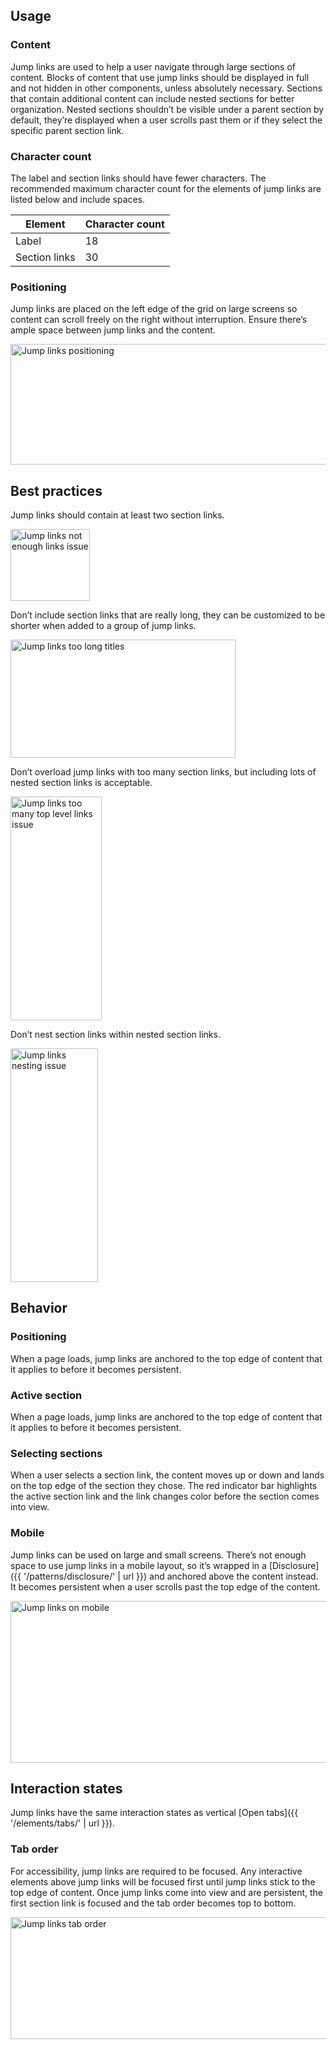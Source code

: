 
## Usage

### Content

Jump links are used to help a user navigate through large sections of content. 
Blocks of content that use jump links should be displayed in full and not 
hidden in other components, unless absolutely necessary. Sections that contain 
additional content can include nested sections for better organization. Nested 
sections shouldn’t be visible under a parent section by default, they’re 
displayed when a user scrolls past them or if they select the specific parent 
section link.

### Character count

The label and section links should have fewer characters. The recommended maximum character count for the elements of jump links are listed below and include spaces.

<rh-table>

| Element       | Character count |
|---------------|-----------------|
| Label         | 18              |
| Section links | 30              |

</rh-table>


### Positioning

Jump links are placed on the left edge of the grid on large screens so content 
can scroll freely on the right without interruption. Ensure there’s ample 
space between jump links and the content.

<uxdot-example>
  <img src="../jump-links-positioning.svg"
        alt="Jump links positioning"
        width="1000"
        height="193">
</uxdot-example>


## Best practices

Jump links should contain at least two section links.

<uxdot-example color-palette="lightest" width-adjustment="129px" danger>
  <img src="../jump-links-best-practices-1.svg"
        alt="Jump links not enough links issue"
        width="127"
        height="115">
</uxdot-example>

Don’t include section links that are really long, they can be customized to be 
shorter when added to a group of jump links.

<uxdot-example color-palette="lightest" width-adjustment="361px" danger>
  <img src="../jump-links-best-practices-2.svg"
        alt="Jump links too long titles"
        width="360"
        height="189">
</uxdot-example>


Don’t overload jump links with too many section links, but including lots 
of nested section links is acceptable.

<uxdot-example color-palette="lightest" width-adjustment="146px" danger>
  <img src="../jump-links-best-practices-3.svg"
        alt="Jump links too many top level links issue"
        width="146"
        height="358">
</uxdot-example>


Don’t nest section links within nested section links.

<uxdot-example color-palette="lightest" width-adjustment="141px" danger>
  <img src="../jump-links-best-practices-4.svg"
        alt="Jump links nesting issue"
        width="140"
        height="374">
</uxdot-example>


## Behavior

### Positioning

When a page loads, jump links are anchored to the top edge of content that it 
applies to before it becomes persistent.


### Active section

When a page loads, jump links are anchored to the top edge of content that it 
applies to before it becomes persistent.


### Selecting sections

When a user selects a section link, the content moves up or down and lands on 
the top edge of the section they chose. The red indicator bar highlights the 
active section link and the link changes color before the section comes into 
view.


### Mobile

Jump links can be used on large and small screens. There’s not enough space to 
use jump links in a mobile layout, so it’s wrapped in a [Disclosure]({{ 
'/patterns/disclosure/' | url }}) and anchored above the content instead. It 
becomes persistent when a user scrolls past the top edge of the content.

<uxdot-example color-palette="lightest" width-adjustment="872px">
  <img src="../jump-links-behavior-mobile.svg"
        alt="Jump links on mobile"
        width="884"
        height="259" />
</uxdot-example>


## Interaction states

  Jump links have the same interaction states as vertical [Open tabs]({{ 
  '/elements/tabs/' | url }}).


### Tab order

For accessibility, jump links are required to be focused. Any interactive 
elements above jump links will be focused first until jump links stick to the 
top edge of content. Once jump links come into view and are persistent, the 
first section link is focused and the tab order becomes top to bottom.

<uxdot-example color-palette="lightest" width-adjustment="872px">
  <img src="../jump-links-tab-order.svg"
        alt="Jump links tab order"
        width="871"
        height="195" />
</uxdot-example>


